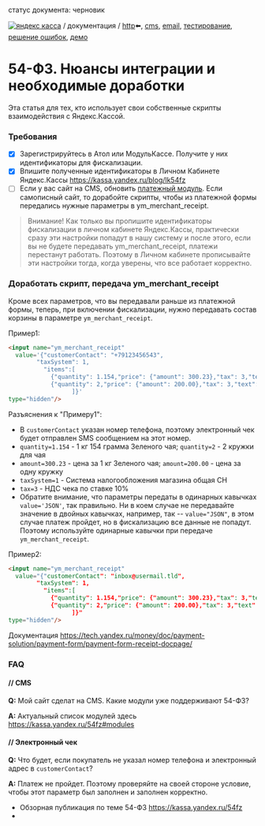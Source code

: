 статус документа: черновик

[![яндекс касса](/i/yakassalogo.png "Яндекс Касса")](https://kassa.yandex.ru) / документация / [http](/demo/010%20интеграция%20для%20самописных%20сайтов.md):arrow_left:, [cms](/demo/011%20интеграция%20для%20CMS%20и%20SaaS.md), [email](/010%20интеграция%20email.md), [тестирование](/demo/030%20тестирование.md), [решение ошибок](/demo/031%20решение%20ошибок.md), [демо](/demo/032%20демо%20стенд.md)

54-ФЗ. Нюансы интеграции и необходимые доработки
================================================

Эта статья для тех, кто использует свои собственные скрипты взаимодействия с Яндекс.Кассой.

### Требования
- [x] Зарегистрируйтесь в Атол или МодульКассе. Получите у них идентификаторы для фискализации.
- [x] Впишите полученные идентификаторы в Личном Кабинете Яндекс.Кассы https://kassa.yandex.ru/blog/lk54fz
- [ ] Если у вас сайт на CMS, обновить [платежный модуль](https://kassa.yandex.ru/54fz#modules). Если самописный сайт, то дорабойте скрипты, чтобы из платежной формы передались нужные параметры в ym_merchant_receipt.

> Внимание! Как только вы пропишите идентификаторы фискализации в личном кабинете Яндекс.Кассы, практически сразу эти настройки попадут в нашу систему и после этого, если вы не будете передавать ym_merchant_receipt, платежи перестанут работать. Поэтому в Личном кабинете прописывайте эти настройки тогда, когда уверены, что все работает корректно.

### Доработать скрипт, передача ym_merchant_receipt

Кроме всех параметров, что вы передавали раньше из платежной формы, теперь, при включении фискализации, нужно передавать состав корзины в параметре `ym_merchant_receipt`.

Пример1:
```html
<input name="ym_merchant_receipt"
  value='{"customerContact": "+79123456543",
        "taxSystem": 1,
          "items":[
            {"quantity": 1.154,"price": {"amount": 300.23},"tax": 3,"text": "Зеленый чай, кг."},
            {"quantity": 2,"price": {"amount": 200.00},"tax": 3,"text": "Кружка для чая, шт."}
                  ]}'
type="hidden"/>
```
Разъяснения к "Примеру1":
* В `customerContact` указан номер телефона, поэтому электронный чек будет отправлен SMS сообщением на этот номер.
* `quantity=1.154` - 1 кг 154 грамма Зеленого чая; `quantity=2` - 2 кружки для чая
* `amount=300.23` - цена за 1 кг Зеленого чая; `amount=200.00` - цена за одну кружку
* `taxSystem=1` - Система налогообложения магазина общая СН
* `tax=3` - НДС чека по ставке 10%
* Обратите внимание, что параметры передаты в одинарных кавычках `value='JSON'`, так правильно. Ни в коем случае не передавайте значение в двойных кавычках, например, так -- `value="JSON"`, в этом случае платеж пройдет, но в фискализацию все данные не попадут. Поэтому используйте одинарные кавычки при передаче `ym_merchant_receipt`.

Пример2:
```html
<input name="ym_merchant_receipt"
  value="{"customerContact": "inbox@usermail.tld",
        "taxSystem": 1,
          "items":[
            {"quantity": 1.154,"price": {"amount": 300.23},"tax": 3,"text": "Товар А"},
            {"quantity": 2,"price": {"amount": 200.00},"tax": 3,"text": "Товар Б"}
                  ]}"
type="hidden"/>
```
Документация https://tech.yandex.ru/money/doc/payment-solution/payment-form/payment-form-receipt-docpage/

### FAQ

#### // CMS

**Q:** Мой сайт сделат на CMS. Какие модули уже поддерживают 54-ФЗ?

**A:** Актуальный список модулей здесь https://kassa.yandex.ru/54fz#modules

#### // Электронный чек

**Q:** Что будет, если покупатель не указал номер телефона и электронный адрес в `customerContact`?

**A:** Платеж не пройдет. Поэтому проверяйте на своей стороне условие, чтобы этот параметр был заполнен и заполнен корректно.


* Обзорная публикация по теме 54-ФЗ https://kassa.yandex.ru/54fz
* 
